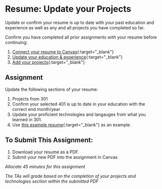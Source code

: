 # Resume: Update your Projects

Update or confirm your resume is up to date with your past education and experience as well as any and all projects you have completed so far.

Confirm you have completed all prior assignments with your resume before continuing:

1. [Connect your resume to Canvas](https://codefellows.github.io/common_curriculum/career_coaching/Code_102/Prepare_Your_Resume){:target="_blank"}
1. [Update your education & experience](https://codefellows.github.io/common_curriculum/career_coaching/Code_201/Update_Your_Resume){:target="_blank"}
1. [Add your projects](https://codefellows.github.io/common_curriculum/career_coaching/Code_301/Update_Your_Resume){:target="_blank"}


## Assignment

Update the following sections of your resume:

1. Projects from 301
2. Confirm your selected 401 is up to date in your education with the correct end month/year
3. Update your proficient technologies and langauges from what you learned in 301. 
4. Use [this example resume](https://docs.google.com/drawings/d/1JlbA8PBqRfC_Nj4hpyduIlPUar8YjT-GzgvSCaojojA/edit){:target="_blank"} as an example.

## To Submit This Assignment:
1. Download your resume as a PDF. 
2. Submit your new PDF into the assignment in Canvas

_Allocate 45 minutes for this assignment_

_The TAs will grade based on the completion of your projects and technologies section within the submitted PDF_
